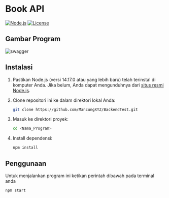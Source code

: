 # Book API

[![Node.js](https://img.shields.io/badge/Node.js-v14.17.0-green)](https://nodejs.org/)
[![License](https://img.shields.io/badge/License-MIT-blue.svg)](LICENSE)

## Gambar Program

![swagger](https://github.com/MancungXYZ/BackendTest/assets/60146927/3e586f98-dd39-4c6d-aaaa-4e46b2c14c3d)

## Instalasi

1. Pastikan Node.js (versi 14.17.0 atau yang lebih baru) telah terinstal di komputer Anda. Jika belum, Anda dapat mengunduhnya dari [situs resmi Node.js](https://nodejs.org/).
2. Clone repositori ini ke dalam direktori lokal Anda:

    ```bash
    git clone https://github.com/MancungXYZ/BackendTest.git
    ```

3. Masuk ke direktori proyek:

    ```bash
    cd <Nama_Program>
    ```

4. Install dependensi:

    ```bash
    npm install
    ```

## Penggunaan

Untuk menjalankan program ini ketikan perintah dibawah pada terminal anda

```bash
npm start
